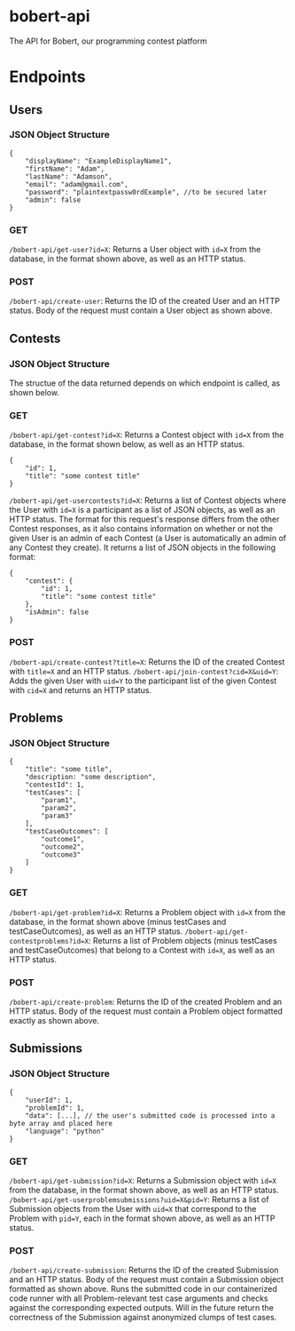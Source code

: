 # bobert-api
The API for Bobert, our programming contest platform

# Endpoints

## Users

### JSON Object Structure

```
{
	"displayName": "ExampleDisplayName1",
	"firstName": "Adam",
	"lastName": "Adamson",
	"email": "adam@gmail.com",
	"password": "plaintextpassw0rdExample", //to be secured later
	"admin": false
}
```

### GET

`/bobert-api/get-user?id=X`: Returns a User object with `id=X` from the database, in the format shown above, as well as an HTTP status.

### POST

`/bobert-api/create-user`: Returns the ID of the created User and an HTTP status. Body of the request must contain a User object as shown above.

## Contests

### JSON Object Structure

The structue of the data returned depends on which endpoint is called, as shown below.

### GET

`/bobert-api/get-contest?id=X`: Returns a Contest object with `id=X` from the database, in the format shown below, as well as an HTTP status.
```
{
	"id": 1,
	"title": "some contest title"
}
```
`/bobert-api/get-usercontests?id=X`: Returns a list of Contest objects where the User with `id=X` is a participant as a list of JSON objects, as well as an HTTP status. The format for this request's response differs from the other Contest responses, as it also contains information on whether or not the given User is an admin of each Contest (a User is automatically an admin of any Contest they create). It returns a list of JSON objects in the following format:
```
{
	"contest": {
		"id": 1,
		"title": "some contest title"
	},
	"isAdmin": false
}
```

### POST

`/bobert-api/create-contest?title=X`: Returns the ID of the created Contest with `title=X` and an HTTP status.
`/bobert-api/join-contest?cid=X&uid=Y`: Adds the given User with `uid=Y` to the participant list of the given Contest with `cid=X` and returns an HTTP status.

## Problems

### JSON Object Structure

```
{
	"title": "some title",
	"description: "some description",
	"contestId": 1,
	"testCases": [
		"param1",
		"param2",
		"param3"
	],
	"testCaseOutcomes": [
		"outcome1",
		"outcome2",
		"outcome3"
	]
}
```

### GET

`/bobert-api/get-problem?id=X`: Returns a Problem object with `id=X` from the database, in the format shown above (minus testCases and testCaseOutcomes), as well as an HTTP status.
`/bobert-api/get-contestproblems?id=X`: Returns a list of Problem objects (minus testCases and testCaseOutcomes) that belong to a Contest with `id=X`, as well as an HTTP status.

### POST

`/bobert-api/create-problem`: Returns the ID of the created Problem and an HTTP status. Body of the request must contain a Problem object formatted exactly as shown above.

## Submissions

### JSON Object Structure

```
{
	"userId": 1,
	"problemId": 1,
	"data": [...], // the user's submitted code is processed into a byte array and placed here
	"language": "python"
}
```

### GET

`/bobert-api/get-submission?id=X`: Returns a Submission object with `id=X` from the database, in the format shown above, as well as an HTTP status.
`/bobert-api/get-userproblemsubmissions?uid=X&pid=Y`: Returns a list of Submission objects from the User with `uid=X` that correspond to the Problem with `pid=Y`, each in the format shown above, as well as an HTTP status.

### POST

`/bobert-api/create-submission`: Returns the ID of the created Submission and an HTTP status. Body of the request must contain a Submission object formatted as shown above. Runs the submitted code in our containerized code runner with all Problem-relevant test case arguments and checks against the corresponding expected outputs. Will in the future return the correctness of the Submission against anonymized clumps of test cases.
